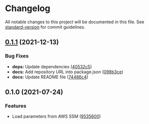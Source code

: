 # Changelog

All notable changes to this project will be documented in this file. See [standard-version](https://github.com/conventional-changelog/standard-version) for commit guidelines.

## [0.1.1](https://github.com/gsalomao/ssm-parameters/compare/v0.1.0...v0.1.1) (2021-12-13)

### Bug Fixes

- **deps:** Update dependencies ([40532c5](https://github.com/gsalomao/ssm-parameters/commit/40532c56be625efb7f92dca0cd3e77ebc3542001))
- **docs:** Add repository URL into package.json ([098b3ce](https://github.com/gsalomao/ssm-parameters/commit/098b3ce35276c3a889077698ada29999d3905f09))
- **docs:** Update README file ([74486c4](https://github.com/gsalomao/ssm-parameters/commit/74486c49e4f35817d6f1e98af299b7d21ae04933))

## 0.1.0 (2021-07-24)

### Features

- Load parameters from AWS SSM ([9535600](https://github.com/gsalomao/ssm-parameters/commit/95356005fa7cd0a56aa07c67710b10d29acb18fc))
